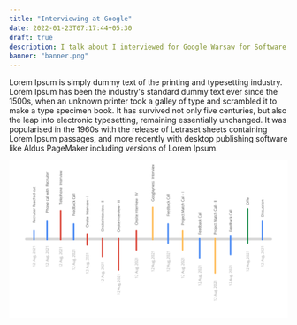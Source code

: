```yaml
---
title: "Interviewing at Google"
date: 2022-01-23T07:17:44+05:30
draft: true
description: I talk about I interviewed for Google Warsaw for Software Engineering New Graduate position
banner: "banner.png"
---
```


Lorem Ipsum is simply dummy text of the printing and typesetting industry. Lorem Ipsum has been the industry's standard dummy text ever since the 1500s, when an unknown printer took a galley of type and scrambled it to make a type specimen book. It has survived not only five centuries, but also the leap into electronic typesetting, remaining essentially unchanged. It was popularised in the 1960s with the release of Letraset sheets containing Lorem Ipsum passages, and more recently with desktop publishing software like Aldus PageMaker including versions of Lorem Ipsum.

![](timeline.png)

<!-- {{< data/table data="series.interviewing.google" first="10" exclude=["Acceptance"] >}} -->